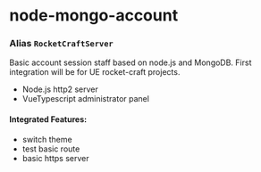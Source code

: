 
# node-mongo-account
### Alias `RocketCraftServer`

Basic account session staff based on node.js and MongoDB.
First integration will be for UE rocket-craft projects.

 - Node.js http2 server
 - VueTypescript administrator panel


#### Integrated Features:

 - switch theme
 - test basic route
 - basic https server
 